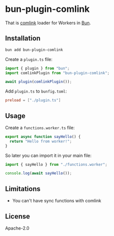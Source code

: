 # bun-plugin-comlink

That is [comlink](https://github.com/GoogleChromeLabs/comlink) loader for Workers in [Bun](https://bun.sh).

## Installation

```sh
bun add bun-plugin-comlink
```

Create a `plugin.ts` file:

```ts
import { plugin } from "bun";
import comlinkPlugin from "bun-plugin-comlink";

await plugin(comlinkPlugin());
```

Add `plugin.ts` to `bunfig.toml`:

```toml
preload = ["./plugin.ts"]
```

## Usage

Create a `functions.worker.ts` file:

```ts
export async function sayHello() {
  return "Hello from worker!";
}
```

So later you can import it in your main file:

```ts
import { sayHello } from "./functions.worker";

console.log(await sayHello());
```

## Limitations

- You can't have sync functions with comlink

## License

Apache-2.0
